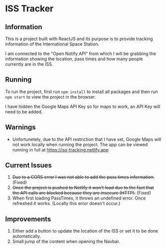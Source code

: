 # ISS Tracker

## Information

This is a project built with ReactJS and its purpose is to provide tracking information of the International Space Station.

I am connected to the "Open Notify API" from which I will be grabbing the information showing the location, pass times and how many people currently are in the ISS.

## Running

To run the project, first run `npm install` to install all packages and then run `npm start` to view the project in the browser.

I have hidden the Google Maps API Key so for maps to work, an API Key will need to be added.

## Warnings

- Unfortunetely, due to the API restriction that I have set, Google Maps will not work locally when running the project. The app can be viewed running in full at https://iss-tracking.netlify.app

## Current Issues

1) ~~Due to a CORS error I was not able to add the pass times information.~~ (Fixed)
2) ~~Once the project is pushed to Netlify it won't load due to the fact that the API calls are blocked because they are insecure (HTTP).~~ (Fixed)
3) When first loading PassTimes, it throws an undefined error. Once refreshed it works. (Locally this error doesn't occur.)

## Improvements

1) Either add a button to update the location of the ISS or set it to be done automatically.
2) Small jump of the content when opening the Navbar.